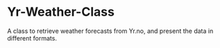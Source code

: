Yr-Weather-Class
================

A class to retrieve weather forecasts from Yr.no, and present the data in different formats.